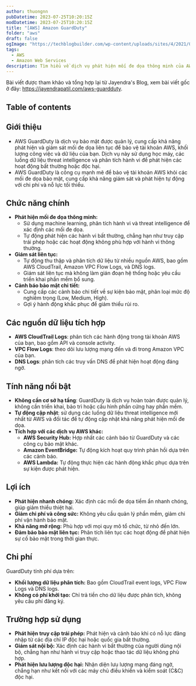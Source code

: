 ```yaml
---
author: thuongnn
pubDatetime: 2023-07-25T10:20:15Z
modDatetime: 2023-07-25T10:20:15Z
title: "[AWS] Amazon GuardDuty"
folder: "aws"
draft: false
ogImage: "https://techblogbuilder.com/wp-content/uploads/sites/4/2021/06/techblogbuilder-home.png"
tags:
  - AWS
  - Amazon Web Services
description: Tìm hiểu về dịch vụ phát hiện mối đe dọa thông minh của AWS, sử dụng machine learning để bảo vệ tài khoản.
---
```


Bài viết được tham khảo và tổng hợp lại từ Jayendra's Blog, xem bài viết gốc ở đây: https://jayendrapatil.com/aws-guardduty.

## Table of contents

## Giới thiệu

- AWS GuardDuty là dịch vụ bảo mật được quản lý, cung cấp khả năng phát hiện và giám sát mối đe dọa liên tục để bảo vệ tài khoản AWS, khối lượng công việc và dữ liệu của bạn. Dịch vụ này sử dụng học máy, các luồng dữ liệu threat intelligence và phân tích hành vi để phát hiện các hoạt động bất thường hoặc độc hại.
- AWS GuardDuty là công cụ mạnh mẽ để bảo vệ tài khoản AWS khỏi các mối đe dọa bảo mật, cung cấp khả năng giám sát và phát hiện tự động với chi phí và nỗ lực tối thiểu.

## **Chức năng chính**

- **Phát hiện mối đe dọa thông minh:**
  - Sử dụng machine learning, phân tích hành vi và threat intelligence để xác định các mối đe dọa.
  - Tự động phát hiện các hành vi bất thường, chẳng hạn như truy cập trái phép hoặc các hoạt động không phù hợp với hành vi thông thường.
- **Giám sát liên tục:**
  - Tự động thu thập và phân tích dữ liệu từ nhiều nguồn AWS, bao gồm AWS CloudTrail, Amazon VPC Flow Logs, và DNS logs.
  - Giám sát liên tục mà không làm gián đoạn hệ thống hoặc yêu cầu triển khai phần mềm bổ sung.
- **Cảnh báo bảo mật chi tiết:**
  - Cung cấp các cảnh báo chi tiết về sự kiện bảo mật, phân loại mức độ nghiêm trọng (Low, Medium, High).
  - Gợi ý hành động khắc phục để giảm thiểu rủi ro.

## **Các nguồn dữ liệu tích hợp**

- **AWS CloudTrail Logs**: phân tích các hành động trong tài khoản AWS của bạn, bao gồm API và console activity.
- **VPC Flow Logs**: theo dõi lưu lượng mạng đến và đi trong Amazon VPC của bạn.
- **DNS Logs**: phân tích các truy vấn DNS để phát hiện hoạt động đáng ngờ.

## **Tính năng nổi bật**

- **Không cần cơ sở hạ tầng**: GuardDuty là dịch vụ hoàn toàn được quản lý, không cần triển khai, bảo trì hoặc cấu hình phần cứng hay phần mềm.
- **Tự động cập nhật**: sử dụng các luồng dữ liệu threat intelligence mới nhất từ AWS và đối tác để tự động cập nhật khả năng phát hiện mối đe dọa.
- **Tích hợp với các dịch vụ AWS khác:**
  - **AWS Security Hub:** Hợp nhất các cảnh báo từ GuardDuty và các công cụ bảo mật khác.
  - **Amazon EventBridge:** Tự động kích hoạt quy trình phản hồi dựa trên các cảnh báo.
  - **AWS Lambda:** Tự động thực hiện các hành động khắc phục dựa trên sự kiện được phát hiện.

## **Lợi ích**

- **Phát hiện nhanh chóng:** Xác định các mối đe dọa tiềm ẩn nhanh chóng, giúp giảm thiểu thiệt hại.
- **Giảm chi phí và công sức:** Không yêu cầu quản lý phần mềm, giảm chi phí vận hành bảo mật.
- **Khả năng mở rộng:** Phù hợp với mọi quy mô tổ chức, từ nhỏ đến lớn.
- **Đảm bảo bảo mật liên tục:** Phân tích liên tục các hoạt động để phát hiện sự cố bảo mật trong thời gian thực.

## **Chi phí**

GuardDuty tính phí dựa trên:

- **Khối lượng dữ liệu phân tích:** Bao gồm CloudTrail event logs, VPC Flow Logs và DNS logs.
- **Không có phí khởi tạo:** Chỉ trả tiền cho dữ liệu được phân tích, không yêu cầu phí đăng ký.

## **Trường hợp sử dụng**

- **Phát hiện truy cập trái phép:**
  Phát hiện và cảnh báo khi có nỗ lực đăng nhập từ các địa chỉ IP độc hại hoặc quốc gia bất thường.
- **Giám sát nội bộ:**
  Xác định các hành vi bất thường của người dùng nội bộ, chẳng hạn như hành vi truy cập hoặc thao tác dữ liệu không phù hợp.
- **Phát hiện lưu lượng độc hại:**
  Nhận diện lưu lượng mạng đáng ngờ, chẳng hạn như kết nối với các máy chủ điều khiển và kiểm soát (C&C) độc hại.
